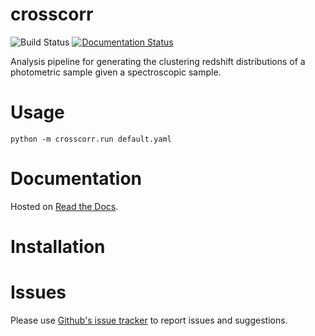 # crosscorr

![Build Status](https://travis-ci.org/redshiftzero/crosscorr.svg?branch=master)
[![Documentation Status](https://readthedocs.org/projects/crosscorr/badge/?version=latest)](http://crosscorr.readthedocs.org/en/latest/?badge=latest)

Analysis pipeline for generating the clustering redshift distributions of a photometric sample given a spectroscopic sample. 

# Usage

```
python -m crosscorr.run default.yaml
```

# Documentation

Hosted on [Read the Docs](https://crosscorr.readthedocs.org/en/latest/).

# Installation


# Issues

Please use [Github's issue tracker](https://github.com/redshiftzero/crosscorr/issues/new) to report issues and suggestions.

